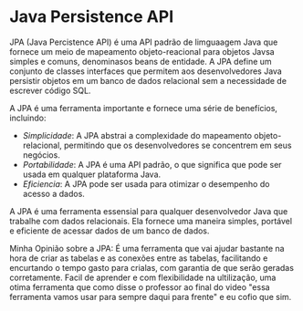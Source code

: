 # Java Persistence API

JPA (Java Percistence API) é uma API padrão de limguaagem Java que fornece um meio de mapeamento objeto-reacional para objetos Javsa simples e comuns, denominasos beans de entidade. A JPA define um conjunto de classes interfaces que permitem aos desenvolvedores Java persistir objetos em um banco de dados relacional sem a necessidade de escrever código SQL.

A JPA é uma ferramenta importante e fornece uma série de benefícios, incluindo:
- *Simplicidade*: A JPA abstrai a complexidade do mapeamento objeto-relacional, permitindo que os desenvolvedores se concentrem em seus negócios.
- *Portabilidade*: A JPA é uma API padrão, o que significa que pode ser usada em qualquer plataforma Java.
- *Eficiencia*: A JPA pode ser usada para otimizar o desempenho do acesso a dados.

A JPA é uma ferramenta essensial para qualquer desenvolvedor Java que trabalhe com dados relacionais. Ela fornece uma maneira simples, portável e eficiente de acessar dados de um banco de dados.

Minha Opinião sobre a JPA:
    É uma ferramenta que vai ajudar bastante na hora de criar as tabelas e as conexões entre as tabelas, facilitando e encurtando o tempo gasto para crialas, com garantia de que serão geradas corretamente. Facil de aprender e com flexibilidade na ultilização, uma otima ferramenta que como disse o professor ao final do video "essa ferramenta vamos usar para sempre daqui para frente" e eu cofio que sim.